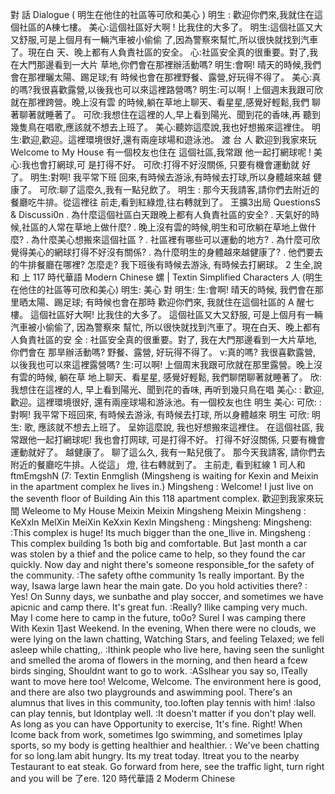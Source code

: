 對 話 Dialogue 
( 明生在他住的社區等可欣和美心 )
明生 : 歡迎你們來,我就住在這個社區的A棟七樓。
美心:這個社區好大啊 ! 比我住的大多了。
明生:這個社區又大又舒服,可是上個月有一輛汽車被小偷偷
了,因為警察來幫忙,所以很快就找到汽車了。現在白
天、晚上都有人負責社區的安全。
心:社區安全真的很重要。對了,我在大門那邊看到一大片
草地,你們會在那裡辦活動嗎?
明生:會啊! 晴天的時候,我們會在那裡曬太陽、踢足球;有
時候也會在那裡野餐、露營,好玩得不得了。
美心:真的嗎?我很喜歡露營,以後我也可以來這裡路營嗎?
明生:可以啊 ! 上個週末我跟可欣就在那裡跨營。晚上沒有雲
的時候,躺在草地上聊天、看星星,感覺好輕鬆,我們
聊著聊著就睡著了。
可欣:我想住在這裡的人,早上看到陽光、聞到花的香味,再
聽到幾隻鳥在唱歌,應該就不想去上班了。
美心:聽妳這麼說,我也好想搬來這裡住。
明生:歡迎,歡迎。這裡環境很好,還有兩座球場和遊泳池。
渡
台
人
歡迎到我家來玩
Welcome to My House
有一個校友也住在
這個社區,我常跟
他一起打網球呢 !
美心:我也會打網球,可
是打得不好。
可欣:打得不好沒關係,
只要有機會運動就
好了。
明生:對啊! 我平常下班
回來,有時候去游泳,有時候去打球,所以身體越來越
健康了。
可欣:聊了這麼久,我有一點兒飲了。
明生 : 那今天我請客,請你們去附近的餐廳吃牛排。從這裡往
前走,看到紅綠燈,往右轉就到了。
王擴3出局 QuestionsS & Discussi0n
. 為什麼這個社區白天跟晚上都有人負責社區的安全?
. 天氣好的時候,社區的人常在草地上做什麼?
. 晚上沒有雲的時候,明生和可欣躺在草地上做什麼?
. 為什麼美心想搬來這個社區 ?
. 社區裡有哪些可以運動的地方?
. 為什麼可欣覺得美心的網球打得不好沒有關係?
. 為什麼明生的身體越來越健康了?
. 他們要去的牛排餐廳在哪裡? 怎麼走?
我下班後有時候去游泳,
有時候去打網球。
2 生全,說和 上
117
時代華語
Modern Chinese 螺
| Textin Simplified Characters 人
(明生在他住的社區等可欣和美心)
明生:
美心 對
明生:
生:會啊! 晴天的時候, 我們會在那里晒太陽、踢足球; 有時候也會在那時
歡迎你們來, 我就住在這個社區的 A 醒七樓。
這個社區好大啊! 比我住的大多了。
這個社區又大又舒服, 可是上個月有一輛汽車被小偷偷了, 因為警察來
幫忙, 所以很快就找到汽車了。現在白天、晚上都有人負責社區的安
全
: 社區安全真的很重要。對了, 我在大門那邊看到一大片草地, 你們會在
那旱辦活動嗎?
野餐、露營, 好玩得不得了。
v:真的嗎? 我很喜歡露營, 以後我也可以來這裡露營嗎?
生:可以啊! 上個周末我跟可欣就在那里露營。晚上沒有雲的時候, 躺在草
地上聊天、看星星, 感覺好輕鬆, 我們聊閉聊著就睡著了。
欣:我想住在這裡的人, 早上看到陽光、聞到花的香味, 再听到幾只鳥在唱
美心:
: 歡迎, 歡迎。這裡環境很好, 還有兩座球場和游泳池。有一個校友也住
明生
美心:
可欣:
:對啊! 我平常下班回來, 有時候去游泳, 有時候去打球, 所以身體越來
明生
可欣:
明生:
歌, 應該就不想去上班了。
呈妳這麼說, 我也好想搬來這裡住。
在這個社區, 我常跟他一起打網球呢!
我也會打网球, 可是打得不好。
打得不好沒關係, 只要有機會運動就好了。
越健康了。
聊了這么久, 我有一點兒俄了。
那今天我請客, 請你們去附近的餐廳吃牛排。人從這」
燈, 往右轉就到了。
主前走, 看到紅線
1
司人和
ftmEmgshN (7:
Textin Enmglish
(Mingsheng is waiting for Kexin and Meixin in the apartment complex he lives in.)
Mingsheng : Welcome! I just live on the seventh floor of Building Ain this
118
apartment complex.
歡迎到我家來玩  間
Weleome to My House
Meixin
Meixin
Mingsheng
Meixin
Mingsheng :
KeXxln
MelXin
MeiXin
KeXxin
Kexln
Mingsheng :
Mingsheng:
Mingsheng:
:This complex is huge! Its much bigger than the one_Ilive in.
Mingsheng :
This complex building 1s both big and comfortable. But ]ast month a
car was stolen by a thief and the police came to help, so they found
the car quickly. Now day and night there's someone responsible_for
the safety of the community.
:The safety ofthe community 1s really important. By the way, Isawa
large lawn hear the main gate. Do you hold activities there?
: Yes! On Sunny days, we sunbathe and play soccer, and sometimes we
have apicnic and camp there. It's great fun.
:Really? Ilike camping very much. May I come here to camp in the
future, to0o?
Surel I was camping there With Kexin 1]ast Weekend. In the evening,
When there were no clouds, we were lying on the lawn chatting,
Watching Stars, and feeling Telaxed; we fell asleep while chatting,.
:Ithink people who live here, having seen the sunlight and smelled the
aroma of flowers in the morning, and then heard a fcew birds singing,
Shouldnt want to go to work.
:ASsIhear you say so, ITeally want to move here too!
Welcome, Welcome. The environment here is good, and there are also
two playgrounds and aswimming pool. There's an alumnus that lives
in this community, too.Ioften play tennis with him!
:Ialso can play tennis, but Idontplay well.
:It doesn't matter if you don't play well. As long as you can have
Opportunity to exercise, 1t's fine.
Right! When Icome back from work, sometimes Igo swimming, and
sometimes Iplay sports, so my body is getting healthier and healthier.
: We've been chatting for so long.Iam abit hungry.
Its my treat today. Itreat you to the nearby Testaurant to eat steak. Go
forward from here, see the traffic light, turn right and you will be
了ere.
120
時代華語            2
Moderm Chinese

